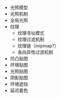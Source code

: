 - 光照模型
- 光照机制
- 全局光照
- 纹理
    - 纹理寻址模式
    - 纹理过滤机制
    - 纹理链（mipmap?）
    - 各向异性过滤机制
- 凹凸贴图
- 环境贴图
- 光照贴图
- 阴影贴图
- 环境遮挡
- 延迟着色